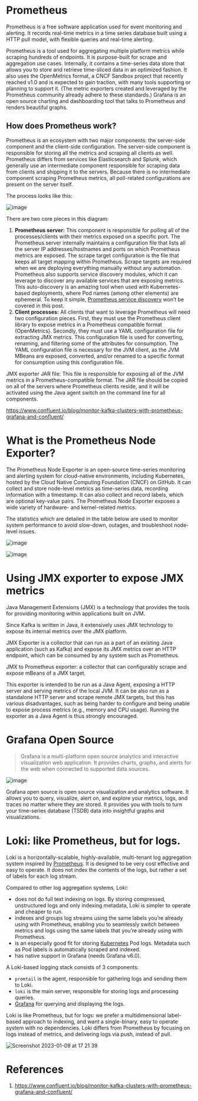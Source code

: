 
# Prometheus

Prometheus is a free software application used for event monitoring and alerting. It records real-time metrics in a time series database built using a HTTP pull model, with flexible queries and real-time alerting.

Prometheus is a tool used for aggregating multiple platform metrics while scraping hundreds of endpoints. It is purpose-built for scrape and aggregation use cases. Internally, it contains a time-series data store that allows you to store and retrieve time-sliced data in an optimized fashion. It also uses the OpenMetrics format, a CNCF Sandbox project that recently reached v1.0 and is expected to gain traction, with many tools supporting or planning to support it.
(The metric exporters created and leveraged by the Prometheus community already adhere to these standards.) 
Grafana is an open source charting and dashboarding tool that talks to Prometheus and renders beautiful graphs.

## How does Prometheus work?
Prometheus is an ecosystem with two major components: the server-side component and the client-side configuration. The server-side component is responsible for storing all the metrics and scraping all clients as well. Prometheus differs from services like Elasticsearch and Splunk, which generally use an intermediate component responsible for scraping data from clients and shipping it to the servers. Because there is no intermediate component scraping Prometheus metrics, all poll-related configurations are present on the server itself.

The process looks like this:

![image](https://user-images.githubusercontent.com/3804538/211356782-cdff05f8-978f-4eeb-9c27-4e8fcb2c44fb.png)

There are two core pieces in this diagram:

1.  **Prometheus server:** This component is responsible for polling all of the processes/clients with their metrics exposed on a specific port. The Prometheus server internally maintains a configuration file that lists all the server IP addresses/hostnames and ports on which Prometheus metrics are exposed. The scrape target configuration is the file that keeps all target mapping within Prometheus. Scrape targets are required when we are deploying everything manually without any automation. Prometheus also supports service discovery modules, which it can leverage to discover any available services that are exposing metrics. This auto-discovery is an amazing tool when used with Kubernetes-based deployments, where Pod names (among other elements) are ephemeral. To keep it simple, [Prometheus service discovery](https://github.com/prometheus/prometheus/tree/main/discovery) won’t be covered in this post.
2.  **Client processes:** All clients that want to leverage Prometheus will need two configuration pieces. First, they must use the Prometheus client library to expose metrics in a Prometheus compatible format (OpenMetrics). Secondly, they must use a YAML configuration file for extracting JMX metrics. This configuration file is used for converting, renaming, and filtering some of the attributes for consumption. The YAML configuration file is necessary for the JVM client, as the JVM MBeans are exposed, converted, and/or renamed to a specific format for consumption using this configuration file.

JMX exporter JAR file: This file is responsible for exposing all of the JVM metrics in a Prometheus-compatible format. The JAR file should be copied on all of the servers where Prometheus clients reside, and it will be activated using the Java agent switch on the command line for all components.

https://www.confluent.io/blog/monitor-kafka-clusters-with-prometheus-grafana-and-confluent/

# What is the Prometheus Node Exporter? 
The Prometheus Node Exporter is an open-source time-series monitoring and alerting system for cloud-native environments, including Kubernetes, hosted by the Cloud Native Computing Foundation (CNCF) on GitHub. It can collect and store node-level metrics as time-series data, recording information with a timestamp. It can also collect and record labels, which are optional key-value pairs. The Prometheus Node Exporter exposes a wide variety of hardware- and kernel-related metrics.

The statistics which are detailed in the table below are used to monitor system performance to avoid slow-down, outages, and troubleshoot node-level issues.

![image](https://user-images.githubusercontent.com/3804538/211332854-6f3b71c7-00ce-4ab0-b83c-994cb32265ad.png)

![image](https://user-images.githubusercontent.com/3804538/211333112-9b10c364-bf4c-4a14-8b95-8fa73499b625.png)


# Using JMX exporter to expose JMX metrics

Java Management Extensions (JMX) is a technology that provides the tools for providing monitoring within applications built on JVM. 

Since Kafka is written in Java, it extensively uses JMX technology to expose its internal metrics over the JMX platform.

JMX Exporter is a collector that can run as a part of an existing Java application (such as Kafka) and expose its JMX metrics over an HTTP endpoint, 
which can be consumed by any system such as Prometheus. 

JMX to Prometheus exporter: a collector that can configurably scrape and expose mBeans of a JMX target.

This exporter is intended to be run as a Java Agent, exposing a HTTP server and serving metrics of the local JVM. 
It can be also run as a standalone HTTP server and scrape remote JMX targets, 
but this has various disadvantages, such as being harder to configure and being unable to expose process metrics 
(e.g., memory and CPU usage). Running the exporter as a Java Agent is thus strongly encouraged.

# Grafana Open Source
> Grafana is a multi-platform open source analytics and interactive visualization web application. It provides charts, graphs, and alerts for the web when connected to supported data sources.

![image](https://user-images.githubusercontent.com/3804538/211333876-e6bee69a-cadf-4fdb-a73c-a757d66be021.png)

Grafana open source is open source visualization and analytics software. It allows you to query, visualize, alert on, and explore your metrics, logs, and traces no matter where they are stored. It provides you with tools to turn your time-series database (TSDB) data into insightful graphs and visualizations.

# Loki: like Prometheus, but for logs.

Loki is a horizontally-scalable, highly-available, multi-tenant log aggregation system inspired by [Prometheus](https://prometheus.io/).
It is designed to be very cost effective and easy to operate.
It does not index the contents of the logs, but rather a set of labels for each log stream.

Compared to other log aggregation systems, Loki:

- does not do full text indexing on logs. By storing compressed, unstructured logs and only indexing metadata, Loki is simpler to operate and cheaper to run.
- indexes and groups log streams using the same labels you’re already using with Prometheus, enabling you to seamlessly switch between metrics and logs using the same labels that you’re already using with Prometheus.
- is an especially good fit for storing [Kubernetes](https://kubernetes.io/) Pod logs. Metadata such as Pod labels is automatically scraped and indexed.
- has native support in Grafana (needs Grafana v6.0).

A Loki-based logging stack consists of 3 components:

- `promtail` is the agent, responsible for gathering logs and sending them to Loki.
- `loki` is the main server, responsible for storing logs and processing queries.
- [Grafana](https://github.com/grafana/grafana) for querying and displaying the logs.

Loki is like Prometheus, but for logs: we prefer a multidimensional label-based approach to indexing, and want a single-binary, easy to operate system with no dependencies.
Loki differs from Prometheus by focusing on logs instead of metrics, and delivering logs via push, instead of pull.

![Screenshot 2023-01-09 at 17 21 39](https://user-images.githubusercontent.com/3804538/211368810-1e3c1b64-2bdb-43db-afdb-8d9800c28c2a.png)

# References 
1. https://www.confluent.io/blog/monitor-kafka-clusters-with-prometheus-grafana-and-confluent/
